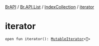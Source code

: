 [BrAPI](../../index.md) / [Br.API.List](../index.md) / [IndexCollection](index.md) / [iterator](./iterator.md)

# iterator

`open fun iterator(): `[`MutableIterator`](https://kotlinlang.org/api/latest/jvm/stdlib/kotlin.collections/-mutable-iterator/index.html)`<`[`T`](index.md#T)`>`